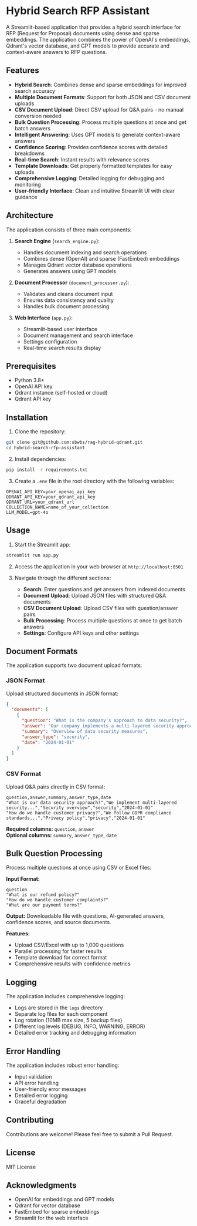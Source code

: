 # Hybrid Search RFP Assistant

A Streamlit-based application that provides a hybrid search interface for RFP (Request for Proposal) documents using dense and sparse embeddings. The application combines the power of OpenAI's embeddings, Qdrant's vector database, and GPT models to provide accurate and context-aware answers to RFP questions.

## Features

- **Hybrid Search**: Combines dense and sparse embeddings for improved search accuracy
- **Multiple Document Formats**: Support for both JSON and CSV document uploads
- **CSV Document Upload**: Direct CSV upload for Q&A pairs - no manual conversion needed
- **Bulk Question Processing**: Process multiple questions at once and get batch answers
- **Intelligent Answering**: Uses GPT models to generate context-aware answers
- **Confidence Scoring**: Provides confidence scores with detailed breakdowns
- **Real-time Search**: Instant results with relevance scores
- **Template Downloads**: Get properly formatted templates for easy uploads
- **Comprehensive Logging**: Detailed logging for debugging and monitoring
- **User-friendly Interface**: Clean and intuitive Streamlit UI with clear guidance

## Architecture

The application consists of three main components:

1. **Search Engine** (`search_engine.py`):
   - Handles document indexing and search operations
   - Combines dense (OpenAI) and sparse (FastEmbed) embeddings
   - Manages Qdrant vector database operations
   - Generates answers using GPT models

2. **Document Processor** (`document_processor.py`):
   - Validates and cleans document input
   - Ensures data consistency and quality
   - Handles bulk document processing

3. **Web Interface** (`app.py`):
   - Streamlit-based user interface
   - Document management and search interface
   - Settings configuration
   - Real-time search results display

## Prerequisites

- Python 3.8+
- OpenAI API key
- Qdrant instance (self-hosted or cloud)
- Qdrant API key

## Installation

1. Clone the repository:
```bash
git clone git@github.com:sbwbs/rag-hybrid-qdrant.git
cd hybrid-search-rfp-assistant
```

2. Install dependencies:
```bash
pip install -r requirements.txt
```

3. Create a `.env` file in the root directory with the following variables:
```env
OPENAI_API_KEY=your_openai_api_key
QDRANT_API_KEY=your_qdrant_api_key
QDRANT_URL=your_qdrant_url
COLLECTION_NAME=name_of_your_collection
LLM_MODEL=gpt-4o
```

## Usage

1. Start the Streamlit app:
```bash
streamlit run app.py
```

2. Access the application in your web browser at `http://localhost:8501`

3. Navigate through the different sections:
   - **Search**: Enter questions and get answers from indexed documents
   - **Document Upload**: Upload JSON files with structured Q&A documents
   - **CSV Document Upload**: Upload CSV files with question/answer pairs
   - **Bulk Processing**: Process multiple questions at once to get batch answers
   - **Settings**: Configure API keys and other settings

## Document Formats

The application supports two document upload formats:

### JSON Format
Upload structured documents in JSON format:
```json
{
  "documents": [
    {
      "question": "What is the company's approach to data security?",
      "answer": "Our company implements a multi-layered security approach...",
      "summary": "Overview of data security measures",
      "answer_type": "security",
      "date": "2024-01-01"
    }
  ]
}
```

### CSV Format
Upload Q&A pairs directly in CSV format:
```csv
question,answer,summary,answer_type,date
"What is our data security approach?","We implement multi-layered security...","Security overview","security","2024-01-01"
"How do we handle customer privacy?","We follow GDPR compliance standards...","Privacy policy","privacy","2024-01-01"
```

**Required columns:** `question`, `answer`  
**Optional columns:** `summary`, `answer_type`, `date`

## Bulk Question Processing

Process multiple questions at once using CSV or Excel files:

**Input Format:**
```csv
question
"What is our refund policy?"
"How do we handle customer complaints?"
"What are our payment terms?"
```

**Output:** Downloadable file with questions, AI-generated answers, confidence scores, and source documents.

**Features:**
- Upload CSV/Excel with up to 1,000 questions
- Parallel processing for faster results
- Template download for correct format
- Comprehensive results with confidence metrics

## Logging

The application includes comprehensive logging:
- Logs are stored in the `logs` directory
- Separate log files for each component
- Log rotation (10MB max size, 5 backup files)
- Different log levels (DEBUG, INFO, WARNING, ERROR)
- Detailed error tracking and debugging information

## Error Handling

The application includes robust error handling:
- Input validation
- API error handling
- User-friendly error messages
- Detailed error logging
- Graceful degradation

## Contributing

Contributions are welcome! Please feel free to submit a Pull Request.

## License

MIT License

## Acknowledgments

- OpenAI for embeddings and GPT models
- Qdrant for vector database
- FastEmbed for sparse embeddings
- Streamlit for the web interface
